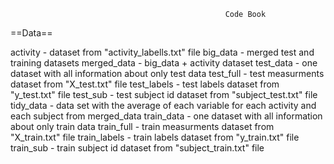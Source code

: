                                                     Code Book

==Data==


activity - dataset from "activity_labells.txt" file
big_data - merged test and training datasets
merged_data - big_data + activity dataset
test_data - one dataset with all information about only test data
test_full - test measurments dataset from "X_test.txt" file
test_labels - test labels dataset from "y_test.txt" file
test_sub - test subject id dataset from "subject_test.txt" file
tidy_data - data set with the average of each variable for each activity and each subject from merged_data
train_data - one dataset with all information about only train data
train_full - train measurments dataset from "X_train.txt" file
train_labels - train labels dataset from "y_train.txt" file
train_sub - train subject id dataset from "subject_train.txt" file

